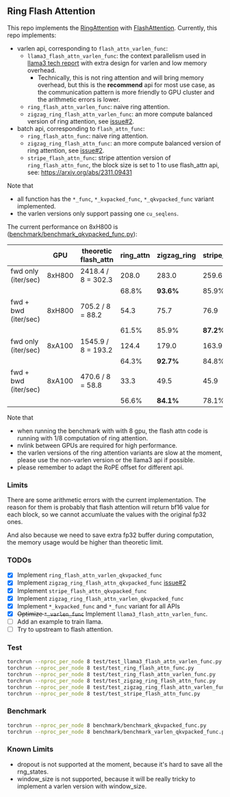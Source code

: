 ## Ring Flash Attention

This repo implements the [RingAttention](https://github.com/lhao499/RingAttention) with [FlashAttention](https://github.com/Dao-AILab/flash-attention). Currently, this repo implements:

- varlen api, corresponding to `flash_attn_varlen_func`:
  - `llama3_flash_attn_varlen_func`: the context parallelism used in [llama3 tech report](https://arxiv.org/abs/2407.21783) with extra design for varlen and low memory overhead.
    - Technically, this is not ring attention and will bring memory overhead, but this is the **recommend** api for most use case, as the communication pattern is more friendly to GPU cluster and the arithmetic errors is lower.
  - `ring_flash_attn_varlen_func`:  naive ring attention.
  - `zigzag_ring_flash_attn_varlen_func`: an more compute balanced version of ring attention, see  [issue#2](https://github.com/zhuzilin/ring-flash-attention/issues/2).
- batch api, corresponding to `flash_attn_func`:
  - `ring_flash_attn_func`: naive ring attention.
  - `zigzag_ring_flash_attn_func`: an more compute balanced version of ring attention, see  [issue#2](https://github.com/zhuzilin/ring-flash-attention/issues/2).
  - `stripe_flash_attn_func`: stripe attention version of `ring_flash_attn_func`, the block size is set to 1 to use flash_attn api, see: https://arxiv.org/abs/2311.09431
  

Note that

- all function has the `*_func`, `*_kvpacked_func`, `*_qkvpacked_func` variant implemented.
- the varlen versions only support passing one `cu_seqlens`.

The current performance on 8xH800 is ([benchmark/benchmark_qkvpacked_func.py](benchmark/benchmark_qkvpacked_func.py)):

|                      | GPU    | theoretic flash_attn | ring_attn | zigzag_ring | stripe_attn |
| -------------------- | ------ | -------------------- | --------- | ----------- | ----------- |
| fwd only (iter/sec)  | 8xH800 | 2418.4 / 8 = 302.3   | 208.0     | 283.0       | 259.6       |
|                      |        |                      | 68.8%     | **93.6%**   | 85.9%       |
| fwd + bwd (iter/sec) | 8xH800 | 705.2 / 8 = 88.2     | 54.3      | 75.7        | 76.9        |
|                      |        |                      | 61.5%     | 85.9%       | **87.2%**   |
| fwd only (iter/sec)  | 8xA100 | 1545.9 / 8 = 193.2   | 124.4     | 179.0       | 163.9       |
|                      |        |                      | 64.3%     | **92.7%**   | 84.8%       |
| fwd + bwd (iter/sec) | 8xA100 | 470.6 / 8 = 58.8     | 33.3      | 49.5        | 45.9        |
|                      |        |                      | 56.6%     | **84.1%**   | 78.1%       |

Note that
- when running the benchmark with with 8 gpu, the flash attn code is running with 1/8 computation of ring attention.
- nvlink between GPUs are required for high performance.
- the varlen versions of the ring attention variants are slow at the moment, please use the non-varlen version or the llama3 api if possible.
- please remember to adapt the RoPE offset for different api.

### Limits

There are some arithmetic errors with the current implementation. The reason for them is probably that flash attention will return bf16 value for each block, so we cannot accumluate the values with the original fp32 ones.

And also because we need to save extra fp32 buffer during computation, the memory usage would be higher than theoretic limit.

### TODOs

- [x] Implement `ring_flash_attn_varlen_qkvpacked_func`
- [x] Implement `zigzag_ring_flash_attn_qkvpacked_func` [issue#2](https://github.com/zhuzilin/ring-flash-attention/issues/2)
- [x] Implement `stripe_flash_attn_qkvpacked_func`
- [x] Implement `zigzag_ring_flash_attn_varlen_qkvpacked_func`
- [x] Implement `*_kvpacked_func` and `*_func` variant for all APIs
- [x] ~~Optimize `*_varlen_func`~~ Implement `llama3_flash_attn_varlen_func`.
- [ ] Add an example to train llama.
- [ ] Try to upstream to flash attention.

### Test

```bash
torchrun --nproc_per_node 8 test/test_llama3_flash_attn_varlen_func.py
torchrun --nproc_per_node 8 test/test_ring_flash_attn_func.py
torchrun --nproc_per_node 8 test/test_ring_flash_attn_varlen_func.py
torchrun --nproc_per_node 8 test/test_zigzag_ring_flash_attn_func.py
torchrun --nproc_per_node 8 test/test_zigzag_ring_flash_attn_varlen_func.py
torchrun --nproc_per_node 8 test/test_stripe_flash_attn_func.py
```

### Benchmark

```bash
torchrun --nproc_per_node 8 benchmark/benchmark_qkvpacked_func.py
torchrun --nproc_per_node 8 benchmark/benchmark_varlen_qkvpacked_func.py
```

### Known Limits

- dropout is not supported at the moment, because it's hard to save all the rng_states.
- window_size is not supported, because it will be really tricky to implement a varlen version with window_size.